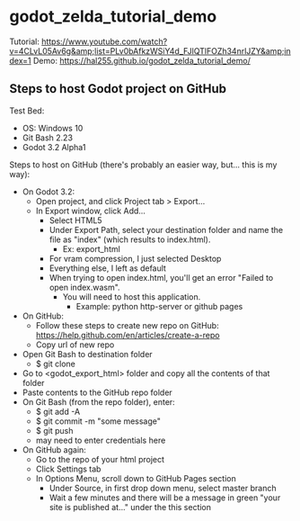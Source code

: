 # godot_zelda_tutorial_demo
Tutorial: https://www.youtube.com/watch?v=4CLvL05Av6g&amp;list=PLv0bAfkzWSiY4d_FJlQTlFOZh34nrlJZY&amp;index=1
Demo: https://hal255.github.io/godot_zelda_tutorial_demo/

## Steps to host Godot project on GitHub
Test Bed:
* OS: Windows 10
* Git Bash 2.23
* Godot 3.2 Alpha1

Steps to host on GitHub (there's probably an easier way, but... this is my way):
* On Godot 3.2:
  * Open project, and click Project tab > Export...
  * In Export window, click Add...
    * Select HTML5
    * Under Export Path, select your destination folder and name the file as "index" (which results to index.html). 
      * Ex: export_html
    * For vram compression, I just selected Desktop
    * Everything else, I left as default
    * When trying to open index.html, you'll get an error "Failed to open index.wasm". 
      * You will need to host this application.
        * Example: python http-server or github pages
* On GitHub:
  * Follow these steps to create new repo on GitHub: https://help.github.com/en/articles/create-a-repo
  * Copy url of new repo
* Open Git Bash to destination folder
  * $ git clone <paste repo_url here>
* Go to <godot_export_html> folder and copy all the contents of that folder
* Paste contents to the GitHub repo folder
* On Git Bash (from the repo folder), enter:
  * $ git add -A
  * $ git commit -m "some message"
  * $ git push
  * may need to enter credentials here
* On GitHub again:
  * Go to the repo of your html project
  * Click Settings tab
  * In Options Menu, scroll down to GitHub Pages section
    * Under Source, in first drop down menu, select master branch
    * Wait a few minutes and there will be a message in green "your site is published at..." under the this section

  
